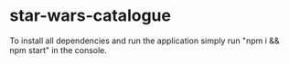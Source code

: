 # star-wars-catalogue
To install all dependencies and run the application simply run "npm i && npm start" in the console.